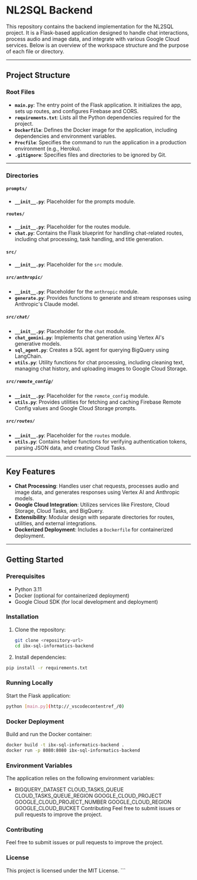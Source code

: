 # NL2SQL Backend

This repository contains the backend implementation for the NL2SQL project. It is a Flask-based application designed to handle chat interactions, process audio and image data, and integrate with various Google Cloud services. Below is an overview of the workspace structure and the purpose of each file or directory.

---

## Project Structure

### Root Files
- **`main.py`**: The entry point of the Flask application. It initializes the app, sets up routes, and configures Firebase and CORS.
- **`requirements.txt`**: Lists all the Python dependencies required for the project.
- **`Dockerfile`**: Defines the Docker image for the application, including dependencies and environment variables.
- **`Procfile`**: Specifies the command to run the application in a production environment (e.g., Heroku).
- **`.gitignore`**: Specifies files and directories to be ignored by Git.

---

### Directories

#### `prompts/`
- **`__init__.py`**: Placeholder for the prompts module.

#### `routes/`
- **`__init__.py`**: Placeholder for the routes module.
- **`chat.py`**: Contains the Flask blueprint for handling chat-related routes, including chat processing, task handling, and title generation.

#### `src/`
- **`__init__.py`**: Placeholder for the `src` module.

##### `src/anthropic/`
- **`__init__.py`**: Placeholder for the `anthropic` module.
- **`generate.py`**: Provides functions to generate and stream responses using Anthropic's Claude model.

##### `src/chat/`
- **`__init__.py`**: Placeholder for the `chat` module.
- **`chat_gemini.py`**: Implements chat generation using Vertex AI's generative models.
- **`sql_agent.py`**: Creates a SQL agent for querying BigQuery using LangChain.
- **`utils.py`**: Utility functions for chat processing, including cleaning text, managing chat history, and uploading images to Google Cloud Storage.

##### `src/remote_config/`
- **`__init__.py`**: Placeholder for the `remote_config` module.
- **`utils.py`**: Provides utilities for fetching and caching Firebase Remote Config values and Google Cloud Storage prompts.

##### `src/routes/`
- **`__init__.py`**: Placeholder for the `routes` module.
- **`utils.py`**: Contains helper functions for verifying authentication tokens, parsing JSON data, and creating Cloud Tasks.

---

## Key Features
- **Chat Processing**: Handles user chat requests, processes audio and image data, and generates responses using Vertex AI and Anthropic models.
- **Google Cloud Integration**: Utilizes services like Firestore, Cloud Storage, Cloud Tasks, and BigQuery.
- **Extensibility**: Modular design with separate directories for routes, utilities, and external integrations.
- **Dockerized Deployment**: Includes a `Dockerfile` for containerized deployment.

---

## Getting Started

### Prerequisites
- Python 3.11
- Docker (optional for containerized deployment)
- Google Cloud SDK (for local development and deployment)

### Installation
1. Clone the repository:
   ```bash
   git clone <repository-url>
   cd ibx-sql-informatics-backend
   ```
2. Install dependencies:
```bash
pip install -r requirements.txt
```
### Running Locally
Start the Flask application:
```bash
python [main.py](http://_vscodecontentref_/0)
```

### Docker Deployment
Build and run the Docker container:
```bash
docker build -t ibx-sql-informatics-backend .
docker run -p 8080:8080 ibx-sql-informatics-backend
```

### Environment Variables
The application relies on the following environment variables:

- BIGQUERY_DATASET
CLOUD_TASKS_QUEUE
CLOUD_TASKS_QUEUE_REGION
GOOGLE_CLOUD_PROJECT
GOOGLE_CLOUD_PROJECT_NUMBER
GOOGLE_CLOUD_REGION
GOOGLE_CLOUD_BUCKET
Contributing
Feel free to submit issues or pull requests to improve the project.

### Contributing
Feel free to submit issues or pull requests to improve the project.

### License
This project is licensed under the MIT License. ```